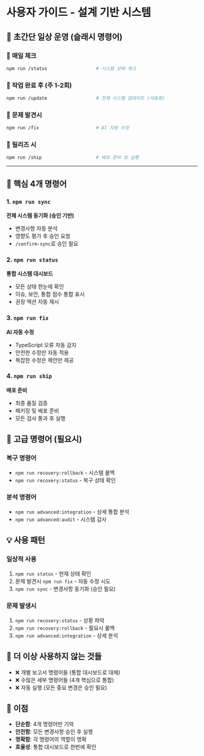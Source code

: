 # 사용자 가이드 - 설계 기반 시스템

## 🚀 **초간단 일상 운영 (슬래시 명령어)**

### 📅 **매일 체크**
```bash
npm run /status                  # 시스템 상태 체크
```

### 🔧 **작업 완료 후 (주 1-2회)**
```bash
npm run /update                  # 전체 시스템 업데이트 (자동화)
```

### 🚨 **문제 발견시**
```bash
npm run /fix                     # AI 자동 수정
```

### 🚀 **릴리즈 시**
```bash
npm run /ship                    # 배포 준비 및 실행
```

---

## 🎯 핵심 4개 명령어

### 1. `npm run sync`
**전체 시스템 동기화 (승인 기반)**
- 변경사항 자동 분석
- 영향도 평가 후 승인 요청
- `/confirm-sync`로 승인 필요

### 2. `npm run status`
**통합 시스템 대시보드**
- 모든 상태 한눈에 확인
- 이슈, 보안, 통합 점수 통합 표시
- 권장 액션 자동 제시

### 3. `npm run fix`
**AI 자동 수정**
- TypeScript 오류 자동 감지
- 안전한 수정만 자동 적용
- 복잡한 수정은 제안만 제공

### 4. `npm run ship`
**배포 준비**
- 최종 품질 검증
- 패키징 및 배포 준비
- 모든 검사 통과 후 실행

## 🔧 고급 명령어 (필요시)

### 복구 명령어
- `npm run recovery:rollback` - 시스템 롤백
- `npm run recovery:status` - 복구 상태 확인

### 분석 명령어
- `npm run advanced:integration` - 상세 통합 분석
- `npm run advanced:audit` - 시스템 감사

## 💡 사용 패턴

### 일상적 사용
1. `npm run status` - 현재 상태 확인
2. 문제 발견시 `npm run fix` - 자동 수정 시도
3. `npm run sync` - 변경사항 동기화 (승인 필요)

### 문제 발생시
1. `npm run recovery:status` - 상황 파악
2. `npm run recovery:rollback` - 필요시 롤백
3. `npm run advanced:integration` - 상세 분석

## 🚫 더 이상 사용하지 않는 것들

- ❌ 개별 보고서 명령어들 (통합 대시보드로 대체)
- ❌ 수많은 세부 명령어들 (4개 핵심으로 통합)
- ❌ 자동 실행 (모든 중요 변경은 승인 필요)

## 🎊 이점

- **단순함**: 4개 명령어만 기억
- **안전함**: 모든 변경사항 승인 후 실행
- **명확함**: 각 명령어의 역할이 명확
- **효율성**: 통합 대시보드로 한번에 확인

